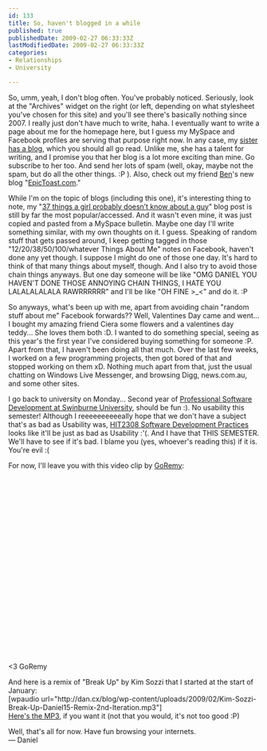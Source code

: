 ```yaml
---
id: 133
title: So, haven't blogged in a while
published: true
publishedDate: 2009-02-27 06:33:33Z
lastModifiedDate: 2009-02-27 06:33:33Z
categories:
- Relationships
- University

---
```


<p>So, umm, yeah, I don't blog often. You've probably noticed. Seriously, look at the "Archives" widget on the right (or left, depending on what stylesheet you've chosen for this site) and you'll see there's basically nothing since 2007. I really just don't have much to write, haha. I eventually want to write a page about me for the homepage here, but I guess my MySpace and Facebook profiles are serving that purpose right now. In any case, my <a href="http://wordsaboutsomething.com/">sister has a blog</a>, which you should all go read. Unlike me, she has a talent for writing, and I promise you that her blog is a lot more exciting than mine. Go subscribe to her too. And send her lots of spam (well, okay, maybe not the spam, but do all the other things. :P ). Also, check out my friend <a href="http://www.benstoneonline.com/">Ben</a>'s new blog "<a href="http://epictoast.com/">EpicToast.com</a>."</p>
<p>While I'm on the topic of blogs (including this one), it's interesting thing to note, my "<a href="http://d15.biz/blog/2007/10/37-things-a-girl-probably-doesnt-know-about-a-guy/">37 things a girl probably doesn’t know about a guy</a>" blog post is still by far the most popular/accessed. And it wasn't even mine, it was just copied and pasted from a MySpace bulletin. Maybe one day I'll write something similar, with my own thoughts on it. I guess. Speaking of random stuff that gets passed around, I keep getting tagged in those "12/20/38/50/100/whatever Things About Me" notes on Facebook, haven't done any yet though. I suppose I might do one of those one day. It's hard to think of that many things about myself, though. And I also try to avoid those chain things anyways. But one day someone will be like "OMG DANIEL YOU HAVEN'T DONE THOSE ANNOYING CHAIN THINGS, I HATE YOU LALALALALALA RAWRRRRRR" and I'll be like "OH FINE &gt;_&lt;" and do it. :P</p>
<p>So anyways, what's been up with me, apart from avoiding chain "random stuff about me" Facebook forwards?? Well, Valentines Day came and went... I bought my amazing friend Ciera some flowers and a valentines day teddy... She loves them both :D. I wanted to do something special, seeing as this year's the first year I've considered buying something for someone :P. Apart from that, I haven't been doing all that much. Over the last few weeks, I worked on a few programming projects, then got bored of that and stopped working on them xD. Nothing much apart from that, just the usual chatting on Windows Live Messenger, and browsing Digg, news.com.au, and some other sites. </p>
<p>I go back to university on Monday... Second year of <a href="http://courses.swinburne.edu.au/Courses/ViewCourse.aspx?id=25579">Professional Software Development at Swinburne University</a>, should be fun :). No usability this semester! Although I reeeeeeeeeeally hope that we don't have a subject that's as bad as Usability was, <a href="http://courses.swinburne.edu.au/Subjects/ViewSubject.aspx?mi=300&id=4763">HIT2308 Software Development Practices</a> looks like it'll be just as bad as Usability :'(. And I have that THIS SEMESTER. We'll have to see if it's bad. I blame you (yes, whoever's reading this) if it is. You're evil :(</p>
<p>For now, I'll leave you with this video clip by <a href="http://www.youtube.com/user/GoRemy">GoRemy</a>:<br />
<object width="640" height="385"><param name="movie" value="http://www.youtube.com/v/ItTotBfeLT4&hl=en&fs=1"></param><param name="allowFullScreen" value="true"></param><param name="allowscriptaccess" value="always"></param><embed src="http://www.youtube.com/v/ItTotBfeLT4&hl=en&fs=1" type="application/x-shockwave-flash" allowscriptaccess="always" allowfullscreen="true" width="640" height="385"></embed></object><br />
&lt;3 GoRemy</p>
<p>And here is a remix of "Break Up" by Kim Sozzi that I started at the start of January:<br />
[wpaudio url="http://dan.cx/blog/wp-content/uploads/2009/02/Kim-Sozzi-Break-Up-Daniel15-Remix-2nd-Iteration.mp3"]<br />
<a href="http://stuff.dan.cx/music/Kim%20Sozzi%20-%20Break%20Up%20(Daniel15%20Remix,%202nd%20Iteration).mp3">Here's the MP3</a>, if you want it (not that you would, it's not too good :P)</p>
<p>Well, that's all for now. Have fun browsing your internets.<br />
&mdash; Daniel</p>


